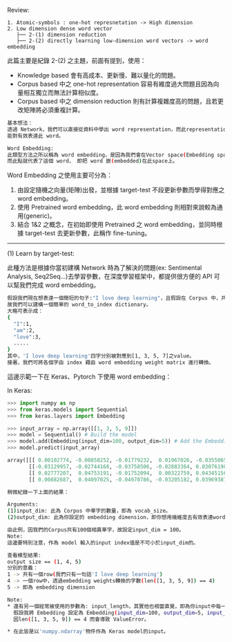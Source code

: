 Review:
```
1. Atomic-symbols : one-hot represnetation -> High dimension
2. Low dimension dense word vector
   ├── 2-(1) dimension reduction
   ├── 2-(2) directly learning low-dimension word vectors -> word embedding
```
此篇主要是紀錄 2-(2) 之主題，前面有提到，使用：
* Knowledge based 會有高成本、更新慢、難以量化的問題。
* Corpus based 中之 one-hot representation 容易有維度過大問題且因為向量相互獨立而無法計算相似度。
* Corpus based 中之 dimension reduction 則有計算複雜度高的問題，且若更改矩陣將必須重複計算。


```bash
基本想法：
透過 Network，我們可以直接從資料中學出 word representation，而此representation是一個相對較低維度的vector，
能對有效表達此 word。
```

```bash
Word Embedding:
此類型方法之所以稱為 word embedding，是因為我們會在Vector space(Embedding space，ex: 300維)尋找一個點，
而此點就代表了這個 word， 即把 word 嵌(embedded)在此space上。
```

Word Embedding 之使用主要可分為：
1. 由設定隨機之向量(矩陣)出發，並根據 target-test 不段更新參數而學得對應之word embedding。
2. 使用 Pretrained word embedding，此 word embedding 則相對來說較為通用(generic)。
3. 結合 1&2 之概念，在初始即使用 Pretrained 之 word embedding，並同時根據 target-test 去更新參數，此稱作 fine-tuning。

------------------------------------------------------------------------------
(1) Learn by target-test:

此種方法是根據你當初建構 Network 時為了解決的問題(ex: Sentimental Analysis, Seq2Seq...)去學習參數，在深度學習框架中，都提供很方便的 API 可以幫我們完成 word embedding。

```bash
假設我們現在想表達一個簡短的句子:"I love deep learning"，且假設在 Corpus 中，共有100個相異的單字。
故我們可以建構一個簡單的 word_to_index dictionary。
大略可表示成：
{
  "I":1,
  "am":2,
  "love":3,
  .....
}
其中，'I love deep learning'四字分別被對應到[1, 3, 5, 7]之value。
接著，我們可將各個字由 index 藉由 word embedding weight matrix 進行轉換。
```
這邊示範一下在 Keras、Pytorch 下使用 word embedding：

In Keras:
```python
>>> import numpy as np
>>> from keras.models import Sequential
>>> from keras.layers import Embedding

>>> input_array = np.array([[1, 3, 5, 9]])
>>> model = Sequential() # Build the model
>>> model.add(Embedding(input_dim=100, output_dim=5)) # Add the Embedding layer
>>> model.predict(input_array)

array([[[ 0.00102774, -0.00858252, -0.01779232,  0.01967026, -0.0355065]],
       [[-0.03129957, -0.02744168, -0.03758506, -0.02883364, 0.03076198]],
       [[ 0.02777207,  0.04753191, -0.01752094,  0.00322759, 0.04345156]],
       [[ 0.00882687,  0.04097025, -0.04970786, -0.03205182, 0.03969387]]], dtype=float32)
```

```bash
稍微紀錄一下上面的結果：

Arguments:
(1)input_dim: 此為 Corpus 中單字的數量，即為 vocab_size。
(2)output_dim: 此為你設定的 embedding dimension，即你想用幾維度去有效表達word。

由此例，因我們的Corpus共有100個相異單字，故設定input_dim = 100。
Note:
這邊要特別注意，作為 model 輸入的input index值是不可小於input_dim的。

查看模型結果:
output size == (1, 4, 5)
分別的意義：
1 -> 共有一個row(我們只有一句話'I love deep learning')
4 -> 一個row中，透過embedding weights轉換的字數(len([1, 3, 5, 9]) == 4)
5 -> 即為 embedding dimension

Note:
* 還有另一個經常被使用的參數為: input_length，其實他也相當直覺，即為你input中每一個row的長度。
  假設我將 Embedding 設定為 Embedding(input_dim=100, output_dim=5, input_length=7)，
  因len([1, 3, 5, 9]) == 4 而會導致 ValueError。

* 在此皆是以'numpy.ndarray'物件作為 Keras model的input。
```
